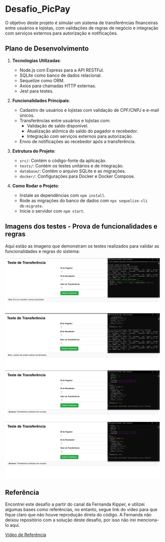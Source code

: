 # Desafio_PicPay

O objetivo deste projeto é simular um sistema de transferências financeiras entre usuários e lojistas, com validações de regras de negócio e integração com serviços externos para autorização e notificações.

## Plano de Desenvolvimento

1. **Tecnologias Utilizadas**:
   - Node.js com Express para a API RESTFul.
   - SQLite como banco de dados relacional.
   - Sequelize como ORM.
   - Axios para chamadas HTTP externas.
   - Jest para testes.

2. **Funcionalidades Principais**:
   - Cadastro de usuários e lojistas com validação de CPF/CNPJ e e-mail únicos.
   - Transferências entre usuários e lojistas com:
     - Validação de saldo disponível.
     - Atualização atômica do saldo do pagador e recebedor.
     - Integração com serviços externos para autorização.
   - Envio de notificações ao recebedor após a transferência.

3. **Estrutura do Projeto**:
   - `src/`: Contém o código-fonte da aplicação.
   - `tests/`: Contém os testes unitários e de integração.
   - `database/`: Contém o arquivo SQLite e as migrações.
   - `docker/`: Configurações para Docker e Docker Compose.

4. **Como Rodar o Projeto**:
   - Instale as dependências com `npm install`.
   - Rode as migrações do banco de dados com `npx sequelize-cli db:migrate`.
   - Inicie o servidor com `npm start`.

## Imagens dos testes - Prova de funcionalidades e regras

Aqui estão as imagens que demonstram os testes realizados para validar as funcionalidades e regras do sistema:

![Teste 1](./Imagens/Print_Teste_Erro_API.png)
![Teste 2](./Imagens/Print_Teste_Regra_Lojista.png)
![Teste 3](./Imagens/Print_Teste_Transferencia_Lojista.png)
![Teste 3](./Imagens/Print_Teste_Transferencia_Sucesso.png)


## Referência

Encontrei este desafio a partir do canal da Fernanda Kipper, e utilizei algumas bases como referências, no entanto, segue link do vídeo para que fique claro que não houve reprodução direta do código. A Fernanda não deixou repositório com a solução deste desafio, por isso não irei menciona-lo aqui.

[Vídeo de Referência](https://www.youtube.com/watch?v=QXunBiLq2SM&t=55s)
